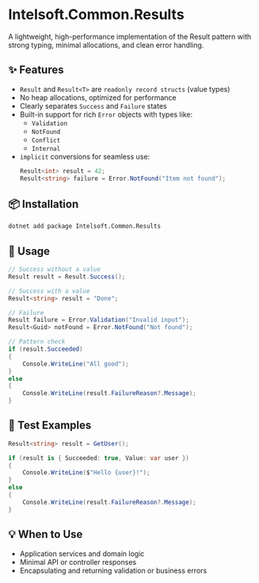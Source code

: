 # Intelsoft.Common.Results

A lightweight, high-performance implementation of the Result pattern with strong typing, minimal allocations, and clean error handling.

## ✨ Features

- `Result` and `Result<T>` are `readonly record structs` (value types)
- No heap allocations, optimized for performance
- Clearly separates `Success` and `Failure` states
- Built-in support for rich `Error` objects with types like:
  - `Validation`
  - `NotFound`
  - `Conflict`
  - `Internal`
- `implicit` conversions for seamless use:
  ```csharp
  Result<int> result = 42;
  Result<string> failure = Error.NotFound("Item not found");
  ```

## 📦 Installation

```bash
dotnet add package Intelsoft.Common.Results
```

## 🚀 Usage

```csharp
// Success without a value
Result result = Result.Success();

// Success with a value
Result<string> result = "Done";

// Failure
Result failure = Error.Validation("Invalid input");
Result<Guid> notFound = Error.NotFound("Not found");

// Pattern check
if (result.Succeeded)
{
    Console.WriteLine("All good");
}
else
{
    Console.WriteLine(result.FailureReason?.Message);
}
```

## 🧪 Test Examples

```csharp
Result<string> result = GetUser();

if (result is { Succeeded: true, Value: var user })
{
    Console.WriteLine($"Hello {user}!");
}
else
{
    Console.WriteLine(result.FailureReason?.Message);
}
```

## 💡 When to Use

- Application services and domain logic
- Minimal API or controller responses
- Encapsulating and returning validation or business errors
